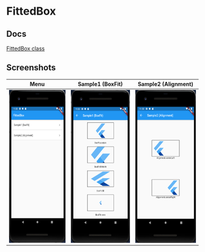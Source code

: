 # FittedBox

## Docs

[FittedBox class](https://api.flutter.dev/flutter/widgets/FittedBox-class.html)

## Screenshots

|Menu|Sample1 (BoxFit)|Sample2 (Alignment)|
|:-:|:-:|:-:|
|<img src="./screenshots/Menu.png" height="400" alt="Screenshot"/>|<img src="./screenshots/Sample1.png" height="400" alt="Screenshot"/>|<img src="./screenshots/Sample2.png" height="400" alt="Screenshot"/>|